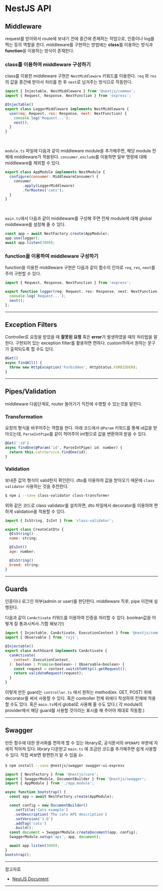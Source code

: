 # NestJS API

## Middleware

request를 받아와서 route에 보내기 전에 중간에 존재하는 작업으로, 인증이나 log를 찍는 등의 역할을 한다. middleware를 구현하는 방법에는 **class**를 이용하는 방식과 **function**을 이용하는 방식이 존재한다.

### class를 이용하여 middleware 구성하기

class를 이용한 middleware 구현은 `NestMiddleware` 키워드를 이용한다. `req` 와 `res` 의 값을 중간에 받아서 처리를 한 후 `next`로 넘겨주는 방식으로 작동한다.
```javascript
import { Injectable, NestMiddleware } from '@nestjs/common';
import { Request, Response, NextFunction } from 'express';

@Injectable()
export class LoggerMiddleware implements NestMiddleware {
  use(req: Request, res: Response, next: NextFunction) {
    console.log('Request...');
    next();
  }
}
```
<br>


`module.ts` 파일에 다음과 같이 middleware module을 추가해주면, 해당 module 전체에 middleware가 적용된다. `consumer.exclude`를 이용하면 일부 명령에 대해 middleware를 제외할 수 있다.
```javascript
export class AppModule implements NestModule {
  configure(consumer: MiddlewareConsumer) {
    consumer
        .apply(LoggerMiddleware)
        .forRoutes('cats');
  }
}
```

<br>

`main.ts`에서 다음과 같이 middleware를 구성해 주면 전체 module에 대해 global middleware를 설정해 줄 수 있다.
```javascript
const app = await NestFactory.create(AppModule);
app.use(logger);
await app.listen(3000);
```

### function을 이용하여 middleware 구성하기

function을 이용한 middleware 구현은 다음과 같이 함수의 인자로 `req`, `res`, `next`를 주어 구현할 수 있다.

```javascript
import { Request, Response, NextFunction } from 'express';

export function logger(req: Request, res: Response, next: NextFunction) {
  console.log(`Request...`);
  next();
};
```

<hr>

## Exception Filters

Controller로 요청을 받았을 때 **잘못된 요청** 혹은 **error**가 발생하였을 때의 처리법을 말한다. 구현되어 있는 exception filter를 활용하면 편하다. custom하여서 원하는 문구가 출력되도록 할 수도 있다.

```javascript
@Get()
async findAll() {
  throw new HttpException('Forbidden', HttpStatus.FORBIDDEN);
}
```

<hr>

## Pipes/Validation

middleware 다음단계로, router 들어가기 직전에 수행할 수 있는것을 말한다.

### Transformation

요청의 형식을 바꾸어주는 역할을 한다. 아래 코드에서 `@Param` 키워드를 통해 id값을 받아오는데, `ParseIntPipe`를 같이 적어주어 int형으로 값을 변환하여 받을 수 있다. 

```javascript
@Get(':id')
async findOne(@Param('id', ParseIntPipe) id: number) {
  return this.catsService.findOne(id);
}
```

### Validation

보내준 값의 형식이 valid한지 확인한다. dto를 이용하여 값을 받아오기 때문에 `class validator` 사용하는 것을 추천한다.

```bash
$ npm i --save class-validator class-transformer
```

위와  같은 코드로 class validator를 설치하면, dto 파일에서 decorator를 이용하여 편하게 validation을 적용할 수 있다.

```javascript
import { IsString, IsInt } from 'class-validator';

export class CreateCatDto {
  @IsString()
  name: string;

  @IsInt()
  age: number;

  @IsString()
  breed: string;
}
```

<hr>

## Guards

인증이나 로그인 여부(admin or user)를 판단한다. middleware 직후, pipe 이전에 실행된다.


다음과 같이 `CanActivate` 키워드를 이용하여 인증을 처리할 수 있다. boolean값을 어떻게 잘 통과시켜서..?(함 해보기!)

```javascript
import { Injectable, CanActivate, ExecutionContext } from '@nestjs/common';
import { Observable } from 'rxjs';

@Injectable()
export class AuthGuard implements CanActivate {
  canActivate(
    context: ExecutionContext,
  ): boolean | Promise<boolean> | Observable<boolean> {
    const request = context.switchToHttp().getRequest();
    return validateRequest(request);
  }
}
```

이렇게 만든 guard는 `controller.ts` 에서 원하는 method(ex. GET, POST) 위에 decorator를 써서 사용할 수 있다. 혹은 controller 전체 위에다 작성하여 전체에 적용할 수도 있다. 혹은 `main.ts`에서 global로 사용해 줄 수도 있다.( 각 module의 provider에서 해당 guard를 사용할 것이라는 표시를 해 주어야 제대로 작동함.)

<hr>

## Swagger

만든 함수에 대한 문서화를 편하게 할 수 있는 library로, 공식문서의 `OPENAPI` 부분에 자세히 적혀져 있다. library 다운받고 `main.ts` 에 조금만 코드를 추가해주면 쉽게 사용할 수 있다. 직접 써보면 왕편한거 알 수 있음 :+1:

```bash
$ npm install --save @nestjs/swagger swagger-ui-express
```
```javascript
import { NestFactory } from '@nestjs/core';
import { SwaggerModule, DocumentBuilder } from '@nestjs/swagger';
import { AppModule } from './app.module';

async function bootstrap() {
  const app = await NestFactory.create(AppModule);

  const config = new DocumentBuilder()
    .setTitle('Cats example')
    .setDescription('The cats API description')
    .setVersion('1.0')
    .addTag('cats')
    .build();
  const document = SwaggerModule.createDocument(app, config);
  SwaggerModule.setup('api', app, document);

  await app.listen(3000);
}
bootstrap();
```

<hr>

참고자료

- [NestJS Document](https://docs.nestjs.com/first-steps)

<hr>
